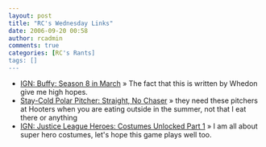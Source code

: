 ```yaml
---
layout: post
title: "RC's Wednesday Links"
date: 2006-09-20 00:58
author: rcadmin
comments: true
categories: [RC's Rants]
tags: []
---
```

<ul>
<li><a href="http://comics.ign.com/articles/733/733267p1.html" title="IGN: Buffy: Season 8 in March">IGN: Buffy: Season 8 in March</a> &raquo; The fact that this is written by Whedon give me high hopes.</li>
<li><a href="http://www.gizmodo.com%2Fgadgets%2Fgadgets%2Fstaycold-polar-pitcher-straight-no-chaser-200667.php/" title="Stay-Cold Polar Pitcher: Straight, No Chaser">Stay-Cold Polar Pitcher: Straight, No Chaser</a> &raquo; they need these pitchers at Hooters when you are eating outside in the summer, not that I eat there or anything</li>
<li><a href="http://comics.ign.com/articles/732/732302p1.html" title="IGN: Justice League Heroes: Costumes Unlocked Part 1">IGN: Justice League Heroes: Costumes Unlocked Part 1</a> &raquo; I am all about super hero costumes, let's hope this game plays well too.</li>
</ul>

